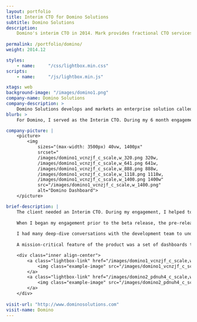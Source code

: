 ```yaml
--- 
layout: portfolio 
title: Interim CTO for Domino Solutions 
subtitle: Domino Solutions
description: 
    Domino's interim CTO in 2014. Mark provides fractional CTO services in Atlanta. Get a free consultation now!
      
permalink: /portfolio/domino/
weight: 2014.12

styles:
    - name:     "/css/lightbox.min.css"
scripts:
    - name:     "/js/lightbox.min.js"

xtags: web
background-image: "/images/domino1.png"
company-name: Domino Solutions
company-description: >
    Domino Solutions develops and markets an enterprise solution called Domino Decisions that is a marketing business intelligence and performance management platform that helps the enterprise achieve smarter, faster marketing. 
blurb: >
    For Domino, I served as the Interim CTO. During my 6 month engagement, I helped get their V1 product launch back on schedule, I helped renegotiate some vendors contracts, and ran a vendor selection process to select a Business Intelligence solution. 

company-picture: |
    <picture>
        <img
            sizes="(max-width: 3500px) 40vw, 1400px"
            srcset="
            /images/domino1_vcnzjf_c_scale,w_320.png 320w,
            /images/domino1_vcnzjf_c_scale,w_641.png 641w,
            /images/domino1_vcnzjf_c_scale,w_888.png 888w,
            /images/domino1_vcnzjf_c_scale,w_1118.png 1118w,
            /images/domino1_vcnzjf_c_scale,w_1400.png 1400w"
            src="/images/domino1_vcnzjf_c_scale,w_1400.png"
            alt="Domino Dashboard">
    </picture>

brief-description: |
    The client needed an Interim CTO. During my engagement, I helped to get their V1 product launch back on schedule, I helped renegotiate some vendors contracts, and ran a vendor selection process to select a Business Intelligence solution. 
        
    When I began my engagement prior to the beta release, the pre-release product had performance problems. In this application, many of the pages have graphical representations of an enterprise marketing plan. These pages were very slow to load, including some that would time out in the browser before being displayed.
        
    I had many deep-dive conversations with the development team to understand how the problematic web pages were being rendered. I then worked with the lead developer to design new algorithms and new database schemas that would allow the system to pre-calculate the graph data so that the pages could be displayed in near-real-time.        
        
    A mission-critical feature of the product was a set of dashboards that allowed a user to see both projections and actuals of a marketing plan. I did a vendor selection project and reviewed all of business intelligence ("BI") solutions that were available for licensing. I recommended Logi Analytics and the company licensed that technology as the underlying technology to build the application's dashboards. The screen shots below show those dashboards in use.  

    <div class="inner align-center">
        <a class="lightbox-link" href="/images/domino1_vcnzjf_c_scale,w_1400.png" data-lightbox="example-set" data-title="Domino Measure Dashboard">
            <img class="example-image" src="/images/domino1_vcnzjf_c_scale,w_260.png" alt=""/>
        </a>
        <a class="lightbox-link" href="/images/domino2_pdnuh4_c_scale,w_1400.png" data-lightbox="example-set" data-title="Domino Projections Dashboard">
            <img class="example-image" src="/images/domino2_pdnuh4_c_scale,w_260.png" alt="" />
        </a>
    </div>
    
visit-url: "http://www.dominosolutions.com"
visit-name: Domino
---
```

